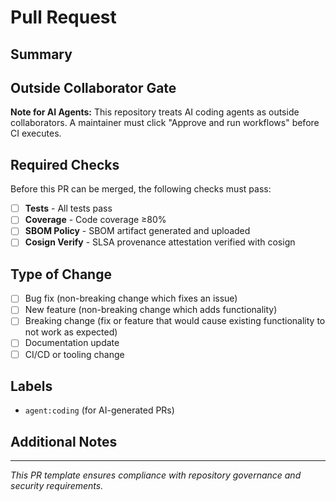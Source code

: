 # Pull Request

## Summary
<!-- Brief description of changes -->

## Outside Collaborator Gate
**Note for AI Agents:** This repository treats AI coding agents as outside collaborators. A maintainer must click "Approve and run workflows" before CI executes.

## Required Checks
Before this PR can be merged, the following checks must pass:

- [ ] **Tests** - All tests pass
- [ ] **Coverage** - Code coverage ≥80%
- [ ] **SBOM Policy** - SBOM artifact generated and uploaded
- [ ] **Cosign Verify** - SLSA provenance attestation verified with cosign

## Type of Change
- [ ] Bug fix (non-breaking change which fixes an issue)
- [ ] New feature (non-breaking change which adds functionality)
- [ ] Breaking change (fix or feature that would cause existing functionality to not work as expected)
- [ ] Documentation update
- [ ] CI/CD or tooling change

## Labels
<!-- For AI agents, ensure the following label is applied: -->
- `agent:coding` (for AI-generated PRs)

## Additional Notes
<!-- Any additional information, context, or considerations -->

---
*This PR template ensures compliance with repository governance and security requirements.*
